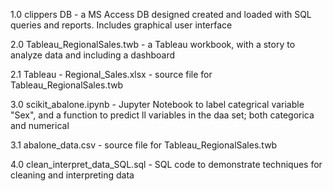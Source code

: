 1.0 clippers DB - a MS Access DB designed created and loaded with SQL queries and reports. Includes graphical user interface

2.0 Tableau_RegionalSales.twb - a Tableau workbook, with a story to analyze data and including a dashboard 

2.1 Tableau - Regional_Sales.xlsx - source file for Tableau_RegionalSales.twb

3.0 scikit_abalone.ipynb - Jupyter Notebook to label categrical variable "Sex", and a function to predict ll variables in the daa set; both categorica and numerical

3.1 abalone_data.csv - source file for Tableau_RegionalSales.twb

4.0 clean_interpret_data_SQL.sql - SQL code to demonstrate techniques for cleaning and interpreting data
